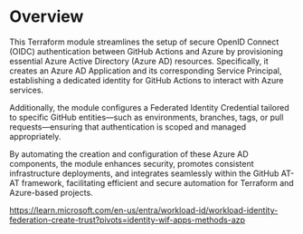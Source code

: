 # Overview

This Terraform module streamlines the setup of secure OpenID Connect (OIDC) authentication between GitHub Actions and Azure by provisioning essential Azure Active Directory (Azure AD) resources. Specifically, it creates an Azure AD Application and its corresponding Service Principal, establishing a dedicated identity for GitHub Actions to interact with Azure services. 

Additionally, the module configures a Federated Identity Credential tailored to specific GitHub entities—such as environments, branches, tags, or pull requests—ensuring that authentication is scoped and managed appropriately. 

By automating the creation and configuration of these Azure AD components, the module enhances security, promotes consistent infrastructure deployments, and integrates seamlessly within the GitHub AT-AT framework, facilitating efficient and secure automation for Terraform and Azure-based projects.

https://learn.microsoft.com/en-us/entra/workload-id/workload-identity-federation-create-trust?pivots=identity-wif-apps-methods-azp
